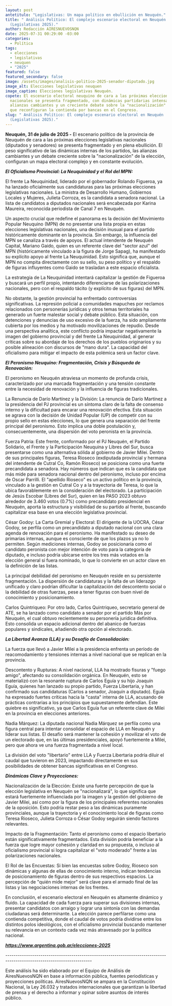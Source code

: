 ```yaml
---
layout: post
antetitulo: "Legislativas: Un mapa político en ebullición en Neuquén."
title: " Análisis Político: El complejo escenario electoral en Neuquén
  (Legislativas 2025)."
author: Redacción AIRESNUEVOSNQN
date: 2025-07-31 00:29:00 -03:00
categories:
  - Política
tags:
  - elecciones
  - legislativas
  - neuquen
  - "2025"
featured: false
featured_secondary: false
image: /assets/images/analisis-politico-2025-senador-diputado.jpg
image_alt: Elecciones legislativas neuquen
image_caption: Elecciones legislativas Neuquén.
copete: El escenario electoral neuquino de cara a las próximas elecciones
  nacionales se presenta fragmentado, con dinámicas partidarias intensas,
  alianzas cambiantes y un creciente debate sobre la "nacionalización" del voto
  que reconfiguran la contienda por bancas en el Congreso.
slug: " Análisis Político: El complejo escenario electoral en Neuquén
  (Legislativas 2025)."
---
```

**Neuquén, 31 de julio de 2025 -** El escenario político de la provincia de Neuquén de cara a las próximas elecciones legislativas nacionales (diputados y senadores) se presenta fragmentado y en plena ebullición. El peso significativo de las dinámicas internas de los partidos, las alianzas cambiantes y un debate creciente sobre la "nacionalización" de la elección, configuran un mapa electoral complejo y en constante evolución.



***El Oficialismo Provincial: La Neuquinidad y el Rol del MPN:***

El frente La Neuquinidad, liderado por el gobernador Rolando Figueroa, ya ha lanzado oficialmente sus candidaturas para las próximas elecciones legislativas nacionales. La ministra de Desarrollo Humano, Gobiernos Locales y Mujeres, Julieta Corroza, es la candidata a senadora nacional. La lista de candidatos a diputados nacionales será encabezada por Karina Maureira, reconocida periodista de Canal 7 en Neuquén.

Un aspecto crucial que redefine el panorama es la decisión del Movimiento Popular Neuquino (MPN) de no presentar una lista propia en estas elecciones legislativas nacionales, una decisión inusual para el partido históricamente dominante en la provincia. Sin embargo, la influencia del MPN se canaliza a través de apoyos. El actual intendente de Neuquén Capital, Mariano Gaido, quien es un referente clave del "sector azul" del MPN (históricamente vinculado a la figura de Jorge Sapag), ha manifestado su explícito apoyo al frente La Neuquinidad. Esto significa que, aunque el MPN no compita directamente con su sello, su peso político y el respaldo de figuras influyentes como Gaido se trasladan a este espacio oficialista.

La estrategia de La Neuquinidad intentará capitalizar la gestión de Figueroa y buscará un perfil propio, intentando diferenciarse de las polarizaciones nacionales, pero con el respaldo tácito (y explícito de sus figuras) del MPN.

No obstante, la gestión provincial ha enfrentado controversias significativas. La represión policial a comunidades mapuches por reclamos relacionados con personerías jurídicas y otros temas territoriales ha generado un fuerte malestar social y debate público. Esta situación, con detenciones y denuncias de uso excesivo de la fuerza, ha sido ampliamente cubierta por los medios y ha motivado movilizaciones de repudio. Desde una perspectiva analítica, este conflicto podría impactar negativamente la imagen del gobierno provincial y del frente La Neuquinidad, al generar críticas sobre su abordaje de los derechos de los pueblos originarios y su posible alineación con discursos de "mano dura". La capacidad del oficialismo para mitigar el impacto de esta polémica será un factor clave.



***El Peronismo Neuquino: Fragmentación, Crisis y Búsqueda de Renovación:***

El peronismo en Neuquén atraviesa un momento de profunda crisis, caracterizado por una marcada fragmentación y una tensión constante entre la necesidad de renovación y la influencia de figuras tradicionales.

La Renuncia de Darío Martínez y la División: La renuncia de Darío Martínez a la presidencia del PJ provincial es un síntoma claro de la falta de consenso interno y la dificultad para encarar una renovación efectiva. Esta situación se agrava con la decisión de Unidad Popular (UP) de competir con su propio sello en estas elecciones, lo que genera una separación del frente principal del peronismo. Esto implica una doble postulación y, consecuentemente, una dispersión del voto peronista en la provincia.

Fuerza Patria: Este frente, conformado por el PJ Neuquén, el Partido Solidario, el Frente y la Participación Neuquina y Libres del Sur, busca presentarse como una alternativa sólida al gobierno de Javier Milei. Dentro de sus principales figuras, Teresa Rioseco (exdiputada provincial y hermana del intendente de Cutral Co, Ramón Rioseco) se posiciona como una fuerte precandidata a senadora. Hay números que indican que es la candidata que más mide para senadora nacional dentro del peronismo, incluso por encima de Oscar Parrilli. El "apellido Rioseco" es un activo político en la provincia, vinculado a la gestión en Cutral Co y a la trayectoria de Teresa, lo que la ubica favorablemente en la consideración del electorado. La participación de Jesús Escobar (Libres del Sur), quien en las PASO 2023 obtuvo alrededor de 3.460 votos (0.7%) como precandidato presidencial en Neuquén, aporta la estructura y visibilidad de su partido al frente, buscando capitalizar esa base en una elección legislativa provincial.

César Godoy: La Carta Gremial y Electoral: El dirigente de la UOCRA, César Godoy, se perfila como un precandidato a diputado nacional con una clara agenda de renovación para el peronismo. Ha manifestado su deseo de primarias internas, aunque es consciente de que los plazos ya no lo permiten. Según mediciones internas, Godoy se posicionaría como el candidato peronista con mejor intención de voto para la categoría de diputado, e incluso podría ubicarse entre los tres más votados en la elección general si fuera nominado, lo que lo convierte en un actor clave en la definición de las listas.

La principal debilidad del peronismo en Neuquén reside en su persistente fragmentación. La dispersión de candidaturas y la falta de un liderazgo unificado y claro podrían dificultar la capitalización del descontento social o la debilidad de otras fuerzas, pese a tener figuras con buen nivel de conocimiento y posicionamiento.



Carlos Quintriqueo: Por otro lado, Carlos Quintriqueo, secretario general de ATE, se ha lanzado como candidato a senador por el partido Más por Neuquén, el cual obtuvo recientemente su personería jurídica definitiva. Esto consolida un espacio adicional dentro del abanico de fuerzas populares y sindicales, añadiendo otra opción al electorado.



***La Libertad Avanza (LLA) y su Desafío de Consolidación:***

La fuerza que llevó a Javier Milei a la presidencia enfrenta un período de reacomodamiento y tensiones internas a nivel nacional que se replican en la provincia.

Descontento y Rupturas: A nivel nacional, LLA ha mostrado fisuras y "fuego amigo", afectando su consolidación orgánica. En Neuquén, esto se materializó con la resonante ruptura de Carlos Eguía y su hijo Joaquín Eguía, quienes han lanzado su propio partido, Fuerza Libertaria, y han confirmado sus candidaturas (Carlos a senador, Joaquín a diputado). Eguía ha expresado fuertes críticas hacia la "casta" interna de LLA, acusando de prácticas contrarias a los principios que supuestamente defendían. Este quiebre es significativo, ya que Carlos Eguía fue un referente clave de Milei en la provincia en elecciones anteriores.

Nadia Márquez: La diputada nacional Nadia Márquez se perfila como una figura central para intentar consolidar el espacio de LLA en Neuquén y liderar sus listas. El desafío será mantener la cohesión y movilizar el voto de un electorado que, en las últimas presidenciales, apoyó fuertemente a Milei, pero que ahora ve una fuerza fragmentada a nivel local.

La división del voto "libertario" entre LLA y Fuerza Libertaria podría diluir el caudal que tuvieron en 2023, impactando directamente en sus posibilidades de obtener bancas significativas en el Congreso.



***Dinámicas Clave y Proyecciones:***

Nacionalización de la Elección: Existe una fuerte percepción de que la elección legislativa en Neuquén se "nacionalizará", lo que significa que estará fuertemente influenciada por la imagen y la gestión del gobierno de Javier Milei, así como por la figura de los principales referentes nacionales de la oposición. Esto podría restar peso a las dinámicas puramente provinciales, aunque la trayectoria y el conocimiento local de figuras como Teresa Rioseco, Julieta Corroza o César Godoy seguirán siendo factores relevantes.

Impacto de la Fragmentación: Tanto el peronismo como el espacio libertario están significativamente fragmentados. Esta división podría beneficiar a la fuerza que logre mayor cohesión y claridad en su propuesta, o incluso al oficialismo provincial si logra capitalizar el "voto moderado" frente a las polarizaciones nacionales.



El Rol de las Encuestas: Si bien las encuestas sobre Godoy, Rioseco son dinámicas y algunas de ellas de conocimiento interno, indican tendencias de posicionamiento de figuras dentro de sus respectivos espacios. La percepción de "quién mide mejor" será clave para el armado final de las listas y las negociaciones internas de los frentes.



En conclusión, el escenario electoral en Neuquén es altamente dinámico y fluido. La capacidad de cada fuerza para superar sus divisiones internas, presentar candidatos con arraigo y lograr una sintonía con las demandas ciudadanas será determinante. La elección parece perfilarse como una contienda competitiva, donde el caudal de votos podría dividirse entre los distintos polos ideológicos, con el oficialismo provincial buscando mantener su relevancia en un contexto cada vez más atravesado por la política nacional.

***<https://www.argentina.gob.ar/elecciones-2025>***

\------------------------------------------------------------------------------------------------------------------------

Este análisis ha sido elaborado por el Equipo de Análisis de AiresNuevosNQN en base a información pública, fuentes periodísticas y proyecciones políticas. AiresNuevosNQN se ampara en la Constitución Nacional, la Ley 26.032 y tratados internacionales que garantizan la libertad de prensa y el derecho a informar y opinar sobre asuntos de interés público.
